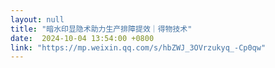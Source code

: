 ```yaml
---
layout: null
title: "暗水印显隐术助力生产排障提效｜得物技术"
date:  2024-10-04 13:54:00 +0800
link: "https://mp.weixin.qq.com/s/hbZWJ_3OVrzukyq_-Cp0qw"
---
```

